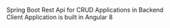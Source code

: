 Spring Boot Rest Api for CRUD Applications in Backend <br/>
Client Application is built in Angular 8 <br/>